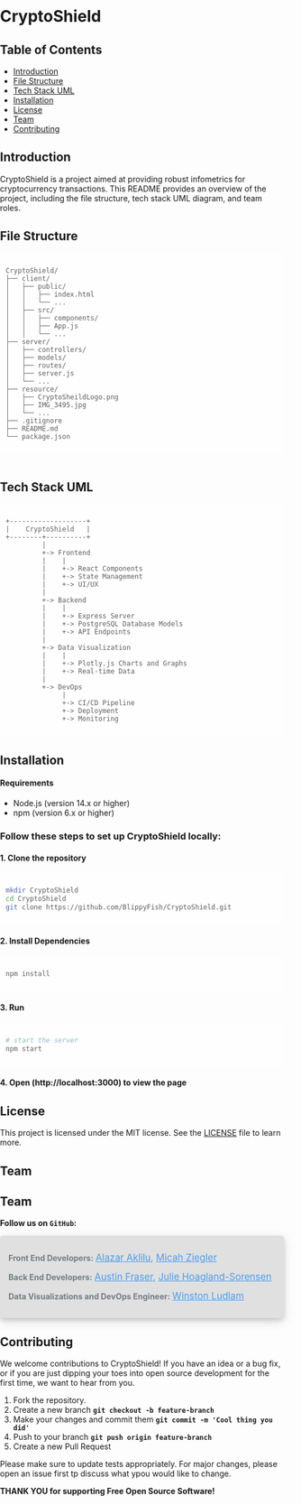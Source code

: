 
<style>
  body {
    margin: 0;
    padding: 0;
  }

  .background-image {
    background-image: url('resource/CryptoSheildLogo.png');
    opacity: 0.3;
    position: fixed;
    top: 0;
    left: 0;
    width: 100%;
    height: 100%;
    z-index: -1;
    background-size: cover;
    background-repeat: no-repeat;
    background-position: top center;
  }

  .content-box {
    background-color: rgba(255, 255, 255, 0.8);
    padding: 10px;
    border-radius: 5px;
    opacity: 0.7;
  }
</style>

<div class="background-image"></div>

# CryptoShield

## Table of Contents

- [Introduction](#introduction)
- [File Structure](#file-structure)
- [Tech Stack UML](#tech-stack)
- [Installation](#installation)
- [License](#license)
- [Team](#team)
- [Contributing](#contributing)

## Introduction

CryptoShield is a project aimed at providing robust infometrics for cryptocurrency transactions. This README provides an overview of the project, including the file structure, tech stack UML diagram, and team roles.

## File Structure

<div class="content-box">

```plaintext
CryptoShield/
├── client/
│   ├── public/
│   │   ├── index.html
│   │   └── ...
│   ├── src/
│   │   ├── components/
│   │   ├── App.js
│   │   └── ...
├── server/
│   ├── controllers/
│   ├── models/
│   ├── routes/
│   ├── server.js
│   └── ...
├── resource/
│   ├── CryptoSheildLogo.png
│   ├── IMG_3495.jpg
│   └── ...
├── .gitignore
├── README.md
└── package.json
```
</div>

<br>

## Tech Stack UML
<div class="content-box">

```plaintext
+-------------------+
|    CryptoShield   |
+--------+----------+
         |
         +-> Frontend
         |    |
         |    +-> React Components
         |    +-> State Management
         |    +-> UI/UX
         |
         +-> Backend
         |    |
         |    +-> Express Server
         |    +-> PostgreSQL Database Models
         |    +-> API Endpoints
         |
         +-> Data Visualization
         |    |
         |    +-> Plotly.js Charts and Graphs
         |    +-> Real-time Data
         |
         +-> DevOps
              |
              +-> CI/CD Pipeline
              +-> Deployment
              +-> Monitoring
```
</div>


## Installation

#### Requirements
- Node.js (version 14.x or higher)
- npm (version 6.x or higher)

### **Follow these steps to set up CryptoShield locally:**
#### 1. Clone the repository

<div class="content-box">

```bash
mkdir CryptoShield
cd CryptoShield
git clone https://github.com/BlippyFish/CryptoShield.git
```
</div>

#### 2. Install Dependencies

<div class="content-box">

```bash
npm install
```
</div>

#### 3. Run
<div class="content-box">

```bash
# start the server
npm start
```
</div>

#### 4. Open (http://localhost:3000) to view the page

## License 
This project is licensed under the MIT license. See the [LICENSE](LICENSE.md) file to learn more.

## Team

## Team

**Follow us on `GitHub`:**
<div style="opacity: 0.7; background-color: #d3d3d3; padding: 15px; border-radius: 5px; box-shadow: 0 4px 8px rgba(0, 0, 0, 0.2), 0 6px 20px rgba(0, 0, 0, 0.19);">
  <p><strong style="color: #36454F;">Front End Developers:</strong> <span style="font-size: 1.2em; color: #0073e6;"><a href="https://github.com/alazaraklilu" style="color: #0073e6;">Alazar Aklilu</a>, <a href="https://github.com/MZiegler96" style="color: #0073e6;">Micah Ziegler</a></span></p>
  <p><strong style="color: #36454F;">Back End Developers:</strong> <span style="font-size: 1.2em; color: #0073e6;"><a href="https://github.com/austinbfraser" style="color: #0073e6;">Austin Fraser</a>, <a href="https://github.com/JulieHoaglandSorensen" style="color: #0073e6;">Julie Hoagland-Sorensen</a></span></p>
  <p><strong style="color: #36454F;">Data Visualizations and DevOps Engineer:</strong> <span style="font-size: 1.2em; color: #0073e6;"><a href="https://github.com/winjolu" style="color: #0073e6;">Winston Ludlam</a></span></p>
</div>



## Contributing
We welcome contributions to CryptoShield! If you have an idea or a bug fix, or if you are just dipping your toes into open source development for the first time, we want to hear from you.

1. Fork the repository.
2. Create a new branch **`git checkout -b feature-branch`**
3. Make your changes and commit them **`git commit -m 'Cool thing you did'`**
4. Push to your branch **`git push origin feature-branch`**
5. Create a new Pull Request

Please make sure to update tests appropriately. For major changes, please open an issue first tp discuss what ypou would like to change.

**THANK YOU for supporting Free Open Source Software!** 